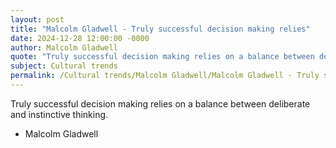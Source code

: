 ```yaml
---
layout: post
title: "Malcolm Gladwell - Truly successful decision making relies"
date: 2024-12-28 12:00:00 -0000
author: Malcolm Gladwell
quote: "Truly successful decision making relies on a balance between deliberate and instinctive thinking."
subject: Cultural trends
permalink: /Cultural trends/Malcolm Gladwell/Malcolm Gladwell - Truly successful decision making relies
---
```


Truly successful decision making relies on a balance between deliberate and instinctive thinking.

- Malcolm Gladwell

